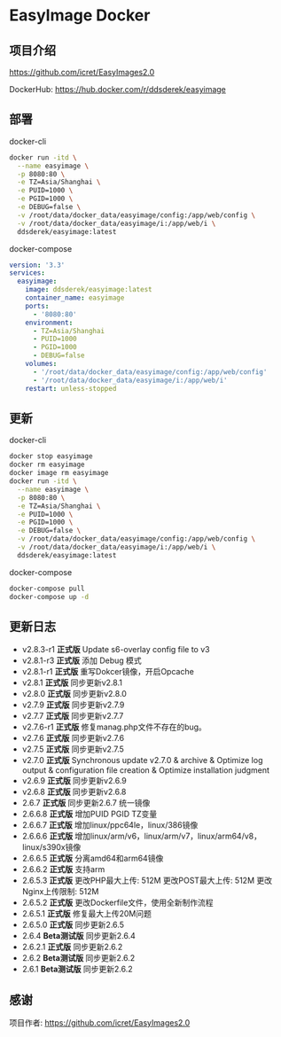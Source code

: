 # EasyImage Docker

## 项目介绍
https://github.com/icret/EasyImages2.0

DockerHub: https://hub.docker.com/r/ddsderek/easyimage

## 部署

docker-cli

``` bash 
docker run -itd \
  --name easyimage \
  -p 8080:80 \
  -e TZ=Asia/Shanghai \
  -e PUID=1000 \
  -e PGID=1000 \
  -e DEBUG=false \
  -v /root/data/docker_data/easyimage/config:/app/web/config \
  -v /root/data/docker_data/easyimage/i:/app/web/i \
  ddsderek/easyimage:latest
```

docker-compose

```yaml
version: '3.3'
services:
  easyimage:
    image: ddsderek/easyimage:latest
    container_name: easyimage
    ports:
      - '8080:80'
    environment:
      - TZ=Asia/Shanghai
      - PUID=1000
      - PGID=1000
      - DEBUG=false
    volumes:
      - '/root/data/docker_data/easyimage/config:/app/web/config'
      - '/root/data/docker_data/easyimage/i:/app/web/i'
    restart: unless-stopped
```

## 更新

docker-cli

```bash
docker stop easyimage
docker rm easyimage
docker image rm easyimage
docker run -itd \
  --name easyimage \
  -p 8080:80 \
  -e TZ=Asia/Shanghai \
  -e PUID=1000 \
  -e PGID=1000 \
  -e DEBUG=false \
  -v /root/data/docker_data/easyimage/config:/app/web/config \
  -v /root/data/docker_data/easyimage/i:/app/web/i \
  ddsderek/easyimage:latest
```

docker-compose

```bash
docker-compose pull
docker-compose up -d
```

## 更新日志

- v2.8.3-r1 **正式版** Update s6-overlay config file to v3
- v2.8.1-r3 **正式版** 添加 Debug 模式
- v2.8.1-r1 **正式版** 重写Dokcer镜像，开启Opcache
- v2.8.1 **正式版** 同步更新v2.8.1
- v2.8.0 **正式版** 同步更新v2.8.0
- v2.7.9 **正式版** 同步更新v2.7.9
- v2.7.7 **正式版** 同步更新v2.7.7
- v2.7.6-r1 **正式版** 修复manag.php文件不存在的bug。
- v2.7.6 **正式版** 同步更新v2.7.6
- v2.7.5 **正式版** 同步更新v2.7.5
- v2.7.0 **正式版** Synchronous update v2.7.0 & archive & Optimize log output & configuration file creation & Optimize installation judgment
- v2.6.9 **正式版** 同步更新v2.6.9
- v2.6.8 **正式版** 同步更新v2.6.8
- 2.6.7 **正式版** 同步更新2.6.7  统一镜像
- 2.6.6.8 **正式版** 增加PUID PGID TZ变量
- 2.6.6.7 **正式版** 增加linux/ppc64le，linux/386镜像
- 2.6.6.6 **正式版** 增加linux/arm/v6，linux/arm/v7，linux/arm64/v8，linux/s390x镜像
- 2.6.6.5 **正式版** 分离amd64和arm64镜像
- 2.6.6.2 **正式版** 支持arm
- 2.6.5.3 **正式版** 更改PHP最大上传: 512M 更改POST最大上传: 512M 更改Nginx上传限制: 512M
- 2.6.5.2 **正式版** 更改Dockerfile文件，使用全新制作流程
- 2.6.5.1 **正式版** 修复最大上传20M问题
- 2.6.5.0 **正式版** 同步更新2.6.5 
- 2.6.4 **Beta测试版** 同步更新2.6.4
- 2.6.2.1 **正式版** 同步更新2.6.2
- 2.6.2 **Beta测试版** 同步更新2.6.2
- 2.6.1 **Beta测试版** 同步更新2.6.2

## 感谢

项目作者: https://github.com/icret/EasyImages2.0
